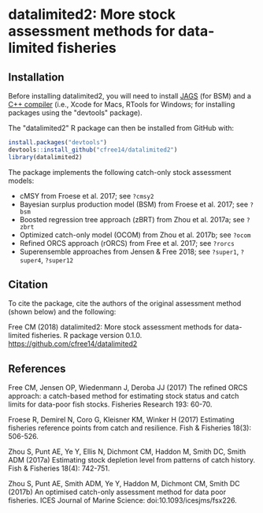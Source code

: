 datalimited2: More stock assessment methods for data-limited fisheries
======================================================================

Installation
------------

Before installing datalimited2, you will need to install [JAGS](http://mcmc-jags.sourceforge.net) (for BSM) and a [C++ compiler](https://support.rstudio.com/hc/en-us/articles/200486498-Package-Development-Prerequisites) (i.e., Xcode for Macs, RTools for Windows; for installing packages using the "devtools" package).

The "datalimited2" R package can then be installed from GitHub with:

``` r
install.packages("devtools")
devtools::install_github("cfree14/datalimited2")
library(datalimited2)
```

The package implements the following catch-only stock assessment models:

- cMSY from Froese et al. 2017; see `?cmsy2`
- Bayesian surplus production model (BSM) from Froese et al. 2017; see `?bsm`
- Boosted regression tree approach (zBRT) from Zhou et al. 2017a; see `?zbrt`
- Optimized catch-only model (OCOM) from Zhou et al. 2017b; see `?ocom`
- Refined ORCS approach (rORCS) from Free et al. 2017; see `?rorcs`
- Superensemble approaches from Jensen & Free 2018; see `?super1`, `?super4`, `?super12`

Citation
--------

To cite the package, cite the authors of the original assessment method (shown below)
and the following:

Free CM (2018) datalimited2: More stock assessment methods for data-limited fisheries.
R package version 0.1.0. https://github.com/cfree14/datalimited2


References
----------

Free CM, Jensen OP, Wiedenmann J, Deroba JJ (2017) The refined ORCS approach: a catch-based method for estimating stock status and catch limits for data-poor fish stocks. Fisheries Research 193: 60-70.

Froese R, Demirel N, Coro G, Kleisner KM, Winker H (2017) Estimating fisheries reference points from catch and resilience. Fish & Fisheries 18(3): 506-526. 

Zhou S, Punt AE, Ye Y, Ellis N, Dichmont CM, Haddon M, Smith DC, Smith ADM (2017a) Estimating stock depletion level from patterns of catch history. Fish & Fisheries 18(4): 742-751.

Zhou S, Punt AE, Smith ADM, Ye Y, Haddon M, Dichmont CM, Smith DC
(2017b) An optimised catch-only assessment method for data poor fisheries.
ICES Journal of Marine Science: doi:10.1093/icesjms/fsx226.







